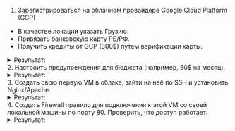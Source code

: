 1. Зарегистрироваться на облачном провайдере Google Cloud Platform (GCP)
- В качестве локации указать Грузию.
- Привязать банковскую карту РБ/РФ.
- Получить кредиты от GCP (300$) путем верификации карты.
<details><summary>Результат:</summary>

![image](https://github.com/tms-dos21-onl/aleksey-ivanishchev/assets/93286236/d6e06f9a-1fff-4d9b-b45c-8f6c507e26fc)

</details>
2. Настроить предупреждения для бюджета (например, 50$ на месяц).
<details><summary>Результат:</summary>
Сделал на 15$
  
![image](https://github.com/tms-dos21-onl/aleksey-ivanishchev/assets/93286236/95bbb0f1-4260-4000-b441-0eb9ffc293c3)

</details>
3. Создать свою первую VM в облаке, зайти на неё по SSH и установить Nginx/Apache.
<details><summary>Результат:</summary>

Выбираю регион и зону для новой машины:

![image](https://github.com/tms-dos21-onl/aleksey-ivanishchev/assets/93286236/f148581b-36cd-4635-a671-aa0beae23e04)

Оставляю по дефолту Debian:

![image](https://github.com/tms-dos21-onl/aleksey-ivanishchev/assets/93286236/3efb9d75-0dd0-4326-b863-b3e5fec96e56)

Добавляю настройки firewall:

![image](https://github.com/tms-dos21-onl/aleksey-ivanishchev/assets/93286236/0e01e9f2-aa86-4d55-80ee-338c74ba79f0)

Создал машину:

![image](https://github.com/tms-dos21-onl/aleksey-ivanishchev/assets/93286236/f0d465b6-f0e9-443c-a14e-9cbf66513aa6)

Устанавливаю apache и проверяю:

![image](https://github.com/tms-dos21-onl/aleksey-ivanishchev/assets/93286236/4abd1983-555b-43a7-acc8-ce78a8230e4a)

</details>
4. Создать Firewall правило для подключения к этой VM со своей локальной машины по порту 80. Проверить, что доступ работает.
<details><summary>Результат:</summary>
Так как такое право было дано при создании машины, то остается только пройти авторизацию при подключении.
Смотрю ключ для авторизации по ssh на хосте:

![image](https://github.com/tms-dos21-onl/aleksey-ivanishchev/assets/93286236/d906911e-bc5c-4f71-8956-4217d39c0f91)

Создаю ssh ключ на машине в формате авторизационный ключ хоста + имя пользователя машины

![image](https://github.com/tms-dos21-onl/aleksey-ivanishchev/assets/93286236/37964506-267b-45b0-a09c-cec731b97f2b)

Проверяю подключение: 

![image](https://github.com/tms-dos21-onl/aleksey-ivanishchev/assets/93286236/4097067a-e16e-42c9-9b48-03582a93a7d5)

</details>
